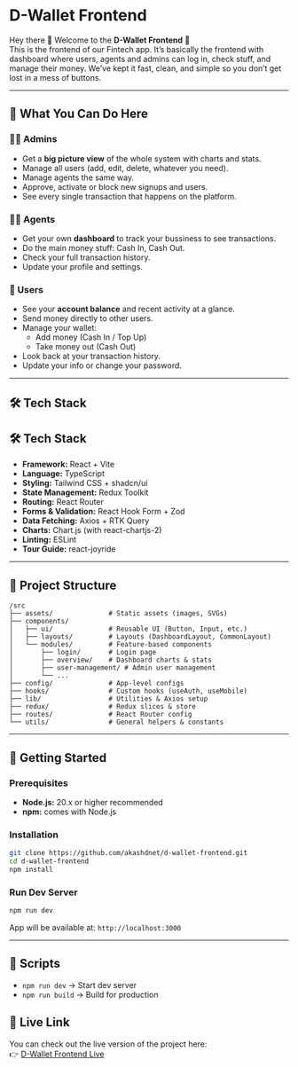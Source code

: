 


# D-Wallet Frontend

Hey there 👋 Welcome to the **D-Wallet Frontend** 🚀  
This is the frontend of our Fintech app. It’s basically the frontend with dashboard where users, agents and admins can log in, check stuff, and manage their money. We’ve kept it fast, clean, and simple so you don’t get lost in a mess of buttons.

---

## 🔑 What You Can Do Here

### 👨‍💻 Admins
- Get a **big picture view** of the whole system with charts and stats.  
- Manage all users (add, edit, delete, whatever you need).  
- Manage agents the same way.  
- Approve, activate or block new signups and users.  
- See every single transaction that happens on the platform.  

### 🧑‍💼 Agents
- Get your own **dashboard** to track your bussiness to see transactions.  
- Do the main money stuff: Cash In, Cash Out. 
- Check your full transaction history.  
- Update your profile and settings.  

### 🙋 Users
- See your **account balance** and recent activity at a glance.  
- Send money directly to other users.  
- Manage your wallet:  
  - Add money (Cash In / Top Up)  
  - Take money out (Cash Out)  
- Look back at your transaction history.  
- Update your info or change your password.  

---


## 🛠 Tech Stack

## 🛠 Tech Stack

- **Framework:** React + Vite  
- **Language:** TypeScript  
- **Styling:** Tailwind CSS + shadcn/ui  
- **State Management:** Redux Toolkit  
- **Routing:** React Router  
- **Forms & Validation:** React Hook Form + Zod  
- **Data Fetching:** Axios + RTK Query  
- **Charts:** Chart.js (with react-chartjs-2)  
- **Linting:** ESLint  
- **Tour Guide:** react-joyride  
  

---

## 📂 Project Structure

```
/src
├── assets/              # Static assets (images, SVGs)
├── components/
│   ├── ui/              # Reusable UI (Button, Input, etc.)
│   ├── layouts/         # Layouts (DashboardLayout, CommonLayout)
│   └── modules/         # Feature-based components
│       ├── login/       # Login page
│       ├── overview/    # Dashboard charts & stats
│       ├── user-management/ # Admin user management
│       └── ...
├── config/              # App-level configs
├── hooks/               # Custom hooks (useAuth, useMobile)
├── lib/                 # Utilities & Axios setup
├── redux/               # Redux slices & store
├── routes/              # React Router config
└── utils/               # General helpers & constants
```

---

## 🚀 Getting Started

### Prerequisites
- **Node.js:** 20.x or higher recommended 
- **npm:** comes with Node.js 

### Installation
```bash
git clone https://github.com/akashdnet/d-wallet-frontend.git
cd d-wallet-frontend
npm install
```

### Run Dev Server
```bash
npm run dev
```
App will be available at: `http://localhost:3000`

---

## 📜 Scripts

- `npm run dev` → Start dev server  
- `npm run build` → Build for production    




## 🔗 Live Link

You can check out the live version of the project here:  
👉 [D-Wallet Frontend Live](https://test)









